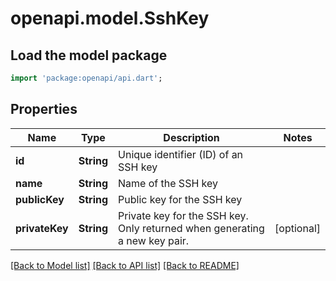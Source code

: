 # openapi.model.SshKey

## Load the model package
```dart
import 'package:openapi/api.dart';
```

## Properties
Name | Type | Description | Notes
------------ | ------------- | ------------- | -------------
**id** | **String** | Unique identifier (ID) of an SSH key | 
**name** | **String** | Name of the SSH key | 
**publicKey** | **String** | Public key for the SSH key | 
**privateKey** | **String** | Private key for the SSH key. Only returned when generating a new key pair. | [optional] 

[[Back to Model list]](../README.md#documentation-for-models) [[Back to API list]](../README.md#documentation-for-api-endpoints) [[Back to README]](../README.md)


